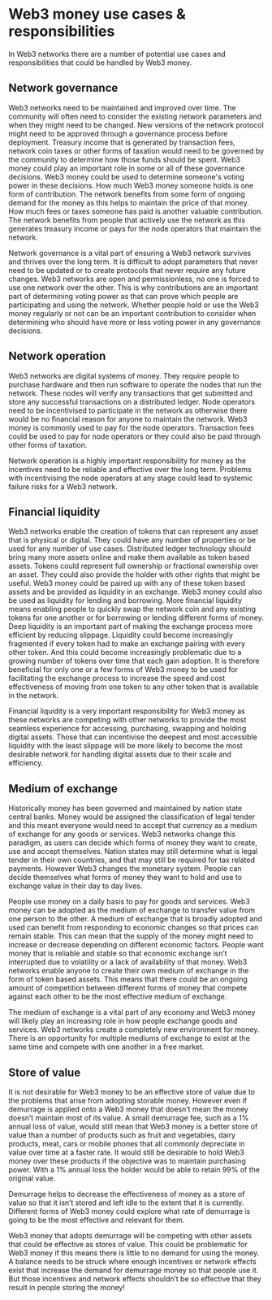 # Web3 money use cases & responsibilities

In Web3 networks there are a number of potential use cases and responsibilities that could be handled by Web3 money.



## Network governance

Web3 networks need to be maintained and improved over time. The community will often need to consider the existing network parameters and when they might need to be changed. New versions of the network protocol might need to be approved through a governance process before deployment. Treasury income that is generated by transaction fees, network coin taxes or other forms of taxation would need to be governed by the community to determine how those funds should be spent. Web3 money could play an important role in some or all of these governance decisions. Web3 money could be used to determine someone's voting power in these decisions. How much Web3 money someone holds is one form of contribution. The network benefits from some form of ongoing demand for the money as this helps to maintain the price of that money. How much fees or taxes someone has paid is another valuable contribution. The network benefits from people that actively use the network as this generates treasury income or pays for the node operators that maintain the network.

Network governance is a vital part of ensuring a Web3 network survives and thrives over the long term. It is difficult to adopt parameters that never need to be updated or to create protocols that never require any future changes. Web3 networks are open and permissionless, no one is forced to use one network over the other. This is why contributions are an important part of determining voting power as that can prove which people are participating and using the network. Whether people hold or use the Web3 money regularly or not can be an important contribution to consider when determining who should have more or less voting power in any governance decisions.



## Network operation

Web3 networks are digital systems of money. They require people to purchase hardware and then run software to operate the nodes that run the network. These nodes will verify any transactions that get submitted and store any successful transactions on a distributed ledger. Node operators need to be incentivised to participate in the network as otherwise there would be no financial reason for anyone to maintain the network. Web3 money is commonly used to pay for the node operators. Transaction fees could be used to pay for node operators or they could also be paid through other forms of taxation.

Network operation is a highly important responsibility for money as the incentives need to be reliable and effective over the long term. Problems with incentivising the node operators at any stage could lead to systemic failure risks for a Web3 network.



## Financial liquidity

Web3 networks enable the creation of tokens that can represent any asset that is physical or digital. They could have any number of properties or be used for any number of use cases. Distributed ledger technology should bring many more assets online and make them available as token based assets. Tokens could represent full ownership or fractional ownership over an asset. They could also provide the holder with other rights that might be useful. Web3 money could be paired up with any of these token based assets and be provided as liquidity in an exchange. Web3 money could also be used as liquidity for lending and borrowing. More financial liquidity means enabling people to quickly swap the network coin and any existing tokens for one another or for borrowing or lending different forms of money. Deep liquidity is an important part of making the exchange process more efficient by reducing slippage. Liquidity could become increasingly fragmented if every token had to make an exchange pairing with every other token. And this could become increasingly problematic due to a growing number of tokens over time that each gain adoption. It is therefore beneficial for only one or a few forms of Web3 money to be used for facilitating the exchange process to increase the speed and cost effectiveness of moving from one token to any other token that is available in the network.

Financial liquidity is a very important responsibility for Web3 money as these networks are competing with other networks to provide the most seamless experience for accessing, purchasing, swapping and holding digital assets. Those that can incentivise the deepest and most accessible liquidity with the least slippage will be more likely to become the most desirable network for handling digital assets due to their scale and efficiency.



## Medium of exchange

Historically money has been governed and maintained by nation state central banks. Money would be assigned the classification of legal tender and this meant everyone would need to accept that currency as a medium of exchange for any goods or services. Web3 networks change this paradigm, as users can decide which forms of money they want to create, use and accept themselves. Nation states may still determine what is legal tender in their own countries, and that may still be required for tax related payments. However Web3 changes the monetary system. People can decide themselves what forms of money they want to hold and use to exchange value in their day to day lives.

People use money on a daily basis to pay for goods and services. Web3 money can be adopted as the medium of exchange to transfer value from one person to the other. A medium of exchange that is broadly adopted and used can benefit from responding to economic changes so that prices can remain stable. This can mean that the supply of the money might need to increase or decrease depending on different economic factors. People want money that is reliable and stable so that economic exchange isn’t interrupted due to volatility or a lack of availability of that money. Web3 networks enable anyone to create their own medium of exchange in the form of token based assets. This means that there could be an ongoing amount of competition between different forms of money that compete against each other to be the most effective medium of exchange.

The medium of exchange is a vital part of any economy and Web3 money will likely play an increasing role in how people exchange goods and services. Web3 networks create a completely new environment for money. There is an opportunity for multiple mediums of exchange to exist at the same time and compete with one another in a free market.



## Store of value

It is not desirable for Web3 money to be an effective store of value due to the problems that arise from adopting storable money. However even if demurrage is applied onto a Web3 money that doesn’t mean the money doesn’t maintain most of its value. A small demurrage fee, such as a 1% annual loss of value, would still mean that Web3 money is a better store of value than a number of products such as fruit and vegetables, dairy products, meat, cars or mobile phones that all commonly depreciate in value over time at a faster rate. It would still be desirable to hold Web3 money over these products if the objective was to maintain purchasing power. With a 1% annual loss the holder would be able to retain 99% of the original value.

Demurrage helps to decrease the effectiveness of money as a store of value so that it isn’t stored and left idle to the extent that it is currently. Different forms of Web3 money could explore what rate of demurrage is going to be the most effective and relevant for them.

Web3 money that adopts demurrage will be competing with other assets that could be effective as stores of value. This could be problematic for Web3 money if this means there is little to no demand for using the money. A balance needs to be struck where enough incentives or network effects exist that increase the demand for demurrage money so that people use it. But those incentives and network effects shouldn’t be so effective that they result in people storing the money!
